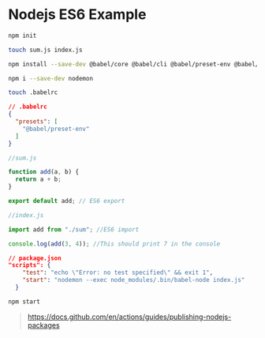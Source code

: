 # Nodejs ES6 Example

```bash
npm init

touch sum.js index.js

npm install --save-dev @babel/core @babel/cli @babel/preset-env @babel/node

npm i --save-dev nodemon

touch .babelrc
```

```json
// .babelrc
{
  "presets": [
    "@babel/preset-env"
  ]
}
```

```javascript
//sum.js

function add(a, b) { 
  return a + b;
}

export default add; // ES6 export
```

```javascript
//index.js

import add from "./sum"; //ES6 import

console.log(add(3, 4)); //This should print 7 in the console
```

```json
// package.json
"scripts": {
    "test": "echo \"Error: no test specified\" && exit 1",
    "start": "nodemon --exec node_modules/.bin/babel-node index.js"
  }
```

```bash
npm start
```

> https://docs.github.com/en/actions/guides/publishing-nodejs-packages

